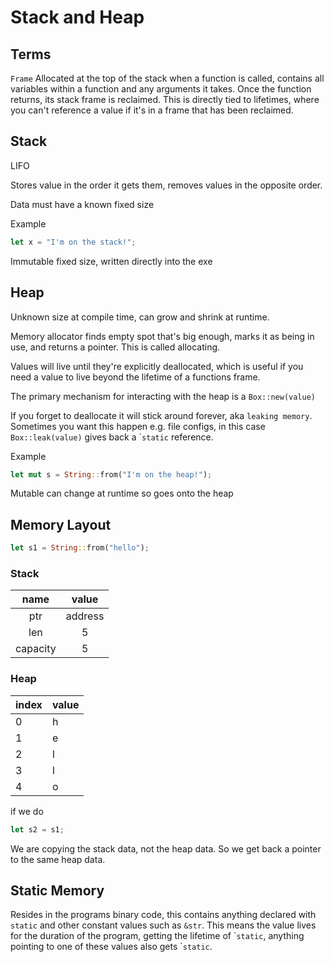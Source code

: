 # Stack and Heap
## Terms
`Frame` Allocated at the top of the stack when a function is called, contains all variables within a function and any arguments it takes. Once the function returns, its stack frame is reclaimed. This is directly tied to lifetimes, where you can't reference a value if it's in a frame that has been reclaimed.


## Stack

LIFO

Stores value in the order it gets them, removes values in the opposite order.

Data must have a known fixed size 

Example
```rust
let x = "I'm on the stack!";
```
Immutable fixed size, written directly into the exe

## Heap
Unknown size at compile time, can grow and shrink at runtime.

Memory allocator finds empty spot that's big enough, marks it as being in use, and returns a pointer. This is called allocating.

Values will live until they're explicitly deallocated, which is useful if you need a value to live beyond the lifetime of a functions frame.

The primary mechanism for interacting with the heap is a `Box::new(value)`

If you forget to deallocate it will stick around forever, aka `leaking memory`. Sometimes you want this happen e.g. file configs, in this case `Box::leak(value)` gives back a \``static` reference.



Example
```rust
let mut s = String::from("I'm on the heap!");
```
Mutable can change at runtime so goes onto the heap

## Memory Layout
```rust
let s1 = String::from("hello");
```

### Stack
|   name   |  value  |
|:--------:|:-------:|
| ptr      | address |
| len      | 5       |
| capacity | 5       |

### Heap
| index | value |
|-------|-------|
| 0     | h     |
| 1     | e     |
| 2     | l     |
| 3     | l     |
| 4     | o     |

if we do 
```rust
let s2 = s1;
```
We are copying the stack data, not the heap data. So we get back a pointer to the same heap data.

## Static Memory
Resides in the programs binary code, this contains anything declared with `static` and other constant values such as `&str`. This means the value lives for the duration of the program, getting the lifetime of \``static`, anything pointing to one of these values also gets \``static`. 
